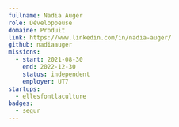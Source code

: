 ```yaml
---
fullname: Nadia Auger
role: Développeuse
domaine: Produit
link: https://www.linkedin.com/in/nadia-auger/
github: nadiaauger
missions:
  - start: 2021-08-30
    end: 2022-12-30
    status: independent
    employer: UT7
startups:
  - ellesfontlaculture
badges:
  - segur
---
```


